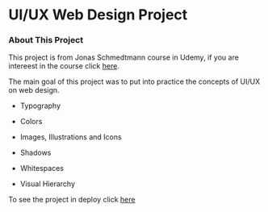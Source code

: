# UI/UX Web Design Project

### About This Project

This project is from Jonas Schmedtmann course in Udemy, if you are intereest in the course click [here](https://www.udemy.com/course/design-and-develop-a-killer-website-with-html5-and-css3/).

The main goal of this project was to put into practice the concepts of UI/UX on web design.

+ Typography

+ Colors

+ Images, Illustrations and Icons

+ Shadows

+ Whitespaces

+ Visual Hierarchy

To see the project in deploy click [here](https://web-design-project-livid.vercel.app/#)
